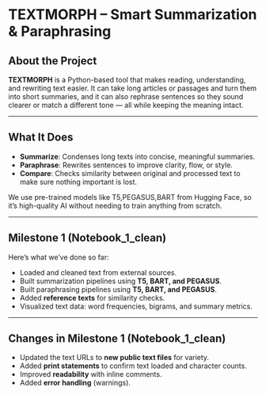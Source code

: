 # TEXTMORPH – Smart Summarization & Paraphrasing

## About the Project
**TEXTMORPH** is a Python-based tool that makes reading, understanding, and rewriting text easier. It can take long articles or passages and turn them into short summaries, and it can also rephrase sentences so they sound clearer or match a different tone — all while keeping the meaning intact.  

---

## What It Does
- **Summarize**: Condenses long texts into concise, meaningful summaries.  
- **Paraphrase**: Rewrites sentences to improve clarity, flow, or style.  
- **Compare**: Checks similarity between original and processed text to make sure nothing important is lost.  

We use pre-trained models like T5,PEGASUS,BART from Hugging Face, so it’s high-quality AI without needing to train anything from scratch.  

---

## Milestone 1 (Notebook_1_clean)
Here’s what we’ve done so far:  
- Loaded and cleaned text from external sources.  
- Built summarization pipelines using **T5, BART, and PEGASUS**.  
- Built paraphrasing pipelines using **T5, BART, and PEGASUS**.  
- Added **reference texts** for similarity checks.  
- Visualized text data: word frequencies, bigrams, and summary metrics.  

---

## Changes in Milestone 1 (Notebook_1_clean)
- Updated the text URLs to **new public text files** for variety.  
- Added **print statements** to confirm text loaded and character counts.  
- Improved **readability** with inline comments.  
- Added **error handling** (warnings). 
